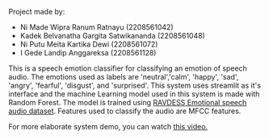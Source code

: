 Project made by:

- Ni Made Wipra Ranum Ratnayu (2208561042)
- Kadek Belvanatha Gargita Satwikananda (2208561048)
- Ni Putu Meita Kartika Dewi (2208561072)
- I Gede Landip Anggareksa (2208561128)

This is a speech emotion classifier for classifying an emotion of speech audio. The emotions used as labels are 'neutral','calm', 'happy', 'sad', 'angry', 'fearful', 'disgust', and 'surprised'. This system uses streamlit as it's interface and the machine Learning model used in this system is made with Random Forest. The model is trained using [RAVDESS Emotional speech audio dataset](https://www.kaggle.com/datasets/uwrfkaggler/ravdess-emotional-speech-audio). Features used to classify the audio are MFCC features.

For more elaborate system demo, you can watch [this video.](https://youtu.be/umjjhQ4E1So) 
